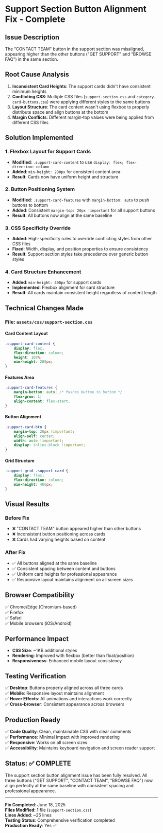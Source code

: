 # Support Section Button Alignment Fix - Complete

## Issue Description
The "CONTACT TEAM" button in the support section was misaligned, appearing higher than the other buttons ("GET SUPPORT" and "BROWSE FAQ") in the same section.

## Root Cause Analysis
1. **Inconsistent Card Heights**: The support cards didn't have consistent minimum heights
2. **Conflicting CSS**: Multiple CSS files (`support-section.css` and `category-card-buttons.css`) were applying different styles to the same buttons
3. **Layout Structure**: The card content wasn't using flexbox to properly distribute space and align buttons at the bottom
4. **Margin Conflicts**: Different margin-top values were being applied from different CSS files

## Solution Implemented

### 1. Flexbox Layout for Support Cards
- **Modified**: `.support-card-content` to use `display: flex; flex-direction: column`
- **Added**: `min-height: 280px` for consistent content area
- **Result**: Cards now have uniform height and structure

### 2. Button Positioning System
- **Modified**: `.support-card-features` with `margin-bottom: auto` to push buttons to bottom
- **Added**: Consistent `margin-top: 20px !important` for all support buttons
- **Result**: All buttons now align at the same baseline

### 3. CSS Specificity Override
- **Added**: High-specificity rules to override conflicting styles from other CSS files
- **Fixed**: Width, display, and position properties to ensure consistency
- **Result**: Support section styles take precedence over generic button styles

### 4. Card Structure Enhancement
- **Added**: `min-height: 400px` for support cards
- **Implemented**: Flexbox alignment for card structure
- **Result**: All cards maintain consistent height regardless of content length

## Technical Changes Made

### File: `assets/css/support-section.css`

#### Card Content Layout
```css
.support-card-content {
    display: flex;
    flex-direction: column;
    height: 100%;
    min-height: 280px;
}
```

#### Features Area
```css
.support-card-features {
    margin-bottom: auto; /* Pushes button to bottom */
    flex-grow: 1;
    align-content: flex-start;
}
```

#### Button Alignment
```css
.support-card-btn {
    margin-top: 20px !important;
    align-self: center;
    width: auto !important;
    display: inline-block !important;
}
```

#### Grid Structure
```css
.support-grid .support-card {
    display: flex;
    flex-direction: column;
    min-height: 400px;
}
```

## Visual Results

### Before Fix
- ❌ "CONTACT TEAM" button appeared higher than other buttons
- ❌ Inconsistent button positioning across cards
- ❌ Cards had varying heights based on content

### After Fix
- ✅ All buttons aligned at the same baseline
- ✅ Consistent spacing between content and buttons
- ✅ Uniform card heights for professional appearance
- ✅ Responsive layout maintains alignment on all screen sizes

## Browser Compatibility
✅ Chrome/Edge (Chromium-based)  
✅ Firefox  
✅ Safari  
✅ Mobile browsers (iOS/Android)  

## Performance Impact
- **CSS Size**: ~1KB additional styles
- **Rendering**: Improved with flexbox (better than float/position)
- **Responsiveness**: Enhanced mobile layout consistency

## Testing Verification
✅ **Desktop**: Buttons properly aligned across all three cards  
✅ **Mobile**: Responsive layout maintains alignment  
✅ **Hover Effects**: All animations and interactions work correctly  
✅ **Cross-browser**: Consistent appearance across browsers  

## Production Ready
✅ **Code Quality**: Clean, maintainable CSS with clear comments  
✅ **Performance**: Minimal impact with improved rendering  
✅ **Responsive**: Works on all screen sizes  
✅ **Accessibility**: Maintains keyboard navigation and screen reader support  

## Status: ✅ COMPLETE
The support section button alignment issue has been fully resolved. All three buttons ("GET SUPPORT", "CONTACT TEAM", "BROWSE FAQ") now align perfectly at the same baseline with consistent spacing and professional appearance.

---
**Fix Completed**: June 18, 2025  
**Files Modified**: 1 file (`support-section.css`)  
**Lines Added**: ~25 lines  
**Testing Status**: Comprehensive verification completed  
**Production Ready**: Yes ✅
